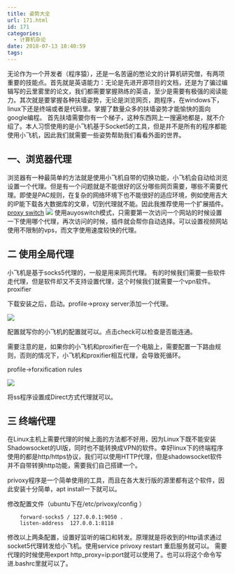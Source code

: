 ```yaml
---
title: 姿势大全
url: 171.html
id: 171
categories:
  - 计算机杂论
date: 2018-07-13 18:40:59
tags:
---
```


无论作为一个开发者（程序猿），还是一名苦逼的憋论文的计算机研究僧，有两项重要的技能点。首先就是英语能力：无论是先进开源项目的文档，还是为了骗过编辑写的云里雾里的论文，我们都需要掌握熟练的英语，至少是需要有极强的阅读能力。其次就是要掌握各种扶墙姿势，无论是浏览网页，跑程序，在windows下，linux下还是终端或者是代码里。掌握了数量众多的扶墙姿势才能愉快的面向google编程。 首先扶墙需要你有一个梯子，这种东西网上一搜遍地都是，就不介绍了。本人习惯使用的是小飞机基于Socket5的工具，但是并不是所有的程序都能使用小飞机，因此我们就需要一些姿势帮助我们看看外面的世界。
<!--more-->
一、浏览器代理
-------

浏览器有一种最简单的方法就是使用小飞机自带的切换功能，小飞机会自动给浏览设置一个代理。但是有一个问题就是不能很好的区分哪些网页需要，哪些不需要代理。即使是PAC规则，在复杂的网络环境下也不能很好的适应环境，例如使用吉大的IP能下载各大数据库的文章，切到代理就不能。因此我推荐使用一个扩展插件。[proxy switch](https://chrome.google.com/webstore/detail/proxy-switchyomega/padekgcemlokbadohgkifijomclgjgif) ![](https://img.0xaa.top/TIM截图20180713184144.png) 使用auyoswitch模式，只需要第一次访问一个网站的时候设置一下使用哪个代理，再次访问的时候，插件就会帮你自动选择。可以设置视频网站使用不限制的vps，而文字使用速度较快的代理。

二 使用全局代理
--------

小飞机是基于socks5代理的，一般是用来网页代理。 有的时候我们需要一些软件走代理，但是软件却又不支持设置代理，这个时候我们就需要一个vpn软件。proxifier

下载安装之后，启动。profile->proxy server添加一个代理。

![](https://img.0xaa.top/Image.png)

配置就写你的小飞机的配置就可以。点击check可以检查是否能连通。

需要注意的是，如果你的小飞机和proxifier在一个电脑上，需要配置一下路由规则，否则的情况下，小飞机和proxifier相互代理，会导致死循环。

profile->forxification rules

![](https://img.0xaa.top/TIM截图20180713184847.png)

将ss程序设置成Direct方式代理就可以。

三 终端代理
------

在Linux主机上需要代理的时候上面的方法都不好用，因为Linux下既不能安装Shadowsocket的UI版，同时也不能转换成VPN的软件。幸好linux下的终端程序使用的都是http/https协议，我们可以使用HTTP代理，但是shadowsocket软件并不自带转换http功能，需要我们自己搭建一个。

privoxy程序是一个简单使用的工具，而且在各大发行版的源里都有这个软件，因此安装十分简单，apt install一下就可以。

修改配置文件（ubuntu下在/etc/privoxy/config ）
```
    forward-socks5 / 127.0.0.1:9050 .
    listen-address  127.0.0.1:8118
```
修改以上两条配置，设置好监听的端口和转发。原理就是将收到的Http请求通过socket5代理转发给小飞机。使用service privoxy restart 重启服务就可以。 需要代理的时候使用export http_proxy=ip:port就可以使用了。也可以将这个命令写进.bashrc里就可以了。